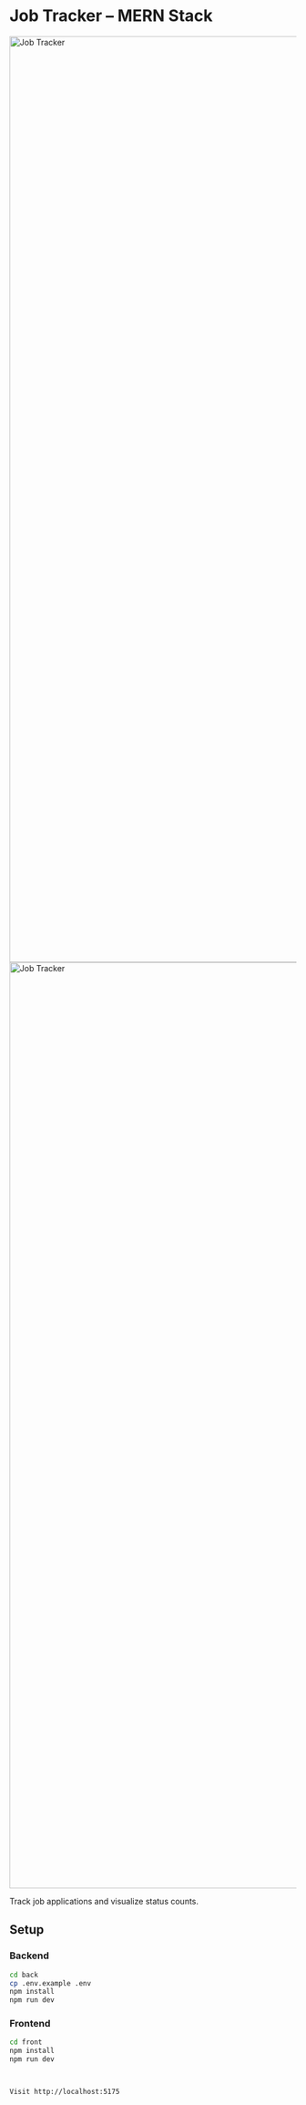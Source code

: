 # Job Tracker – MERN Stack
<img width="2881" height="1626" alt="Job Tracker" src="https://github.com/user-attachments/assets/be6ba9b6-688c-4413-8694-3629e48e5f6f" />
<img width="2881" height="1626" alt="Job Tracker" src="https://github.com/user-attachments/assets/a4cfe0ac-6d4d-4b71-9343-4568a2f0050" />


Track job applications and visualize status counts.

## Setup

### Backend
```bash
cd back
cp .env.example .env
npm install
npm run dev
```

### Frontend
```bash
cd front
npm install
npm run dev



Visit http://localhost:5175
